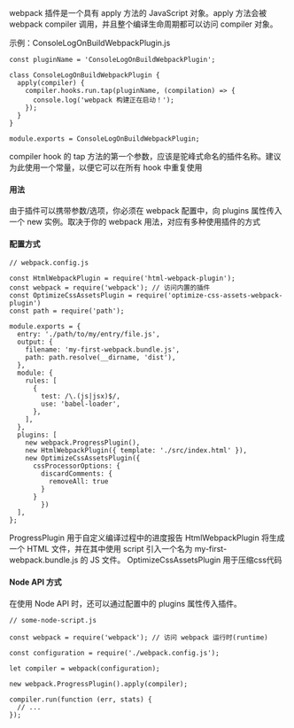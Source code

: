 webpack 插件是一个具有 apply 方法的 JavaScript 对象。apply 方法会被 webpack compiler 调用，并且整个编译生命周期都可以访问 compiler 对象。

示例：ConsoleLogOnBuildWebpackPlugin.js

```
const pluginName = 'ConsoleLogOnBuildWebpackPlugin';

class ConsoleLogOnBuildWebpackPlugin {
  apply(compiler) {
    compiler.hooks.run.tap(pluginName, (compilation) => {
      console.log('webpack 构建正在启动！');
    });
  }
}

module.exports = ConsoleLogOnBuildWebpackPlugin;
```

compiler hook 的 tap 方法的第一个参数，应该是驼峰式命名的插件名称。建议为此使用一个常量，以便它可以在所有 hook 中重复使用

#### 用法

由于插件可以携带参数/选项，你必须在 webpack 配置中，向 plugins 属性传入一个 new 实例。取决于你的 webpack 用法，对应有多种使用插件的方式


#### 配置方式
``` 
// webpack.config.js

const HtmlWebpackPlugin = require('html-webpack-plugin');
const webpack = require('webpack'); // 访问内置的插件
const OptimizeCssAssetsPlugin = require('optimize-css-assets-webpack-plugin')
const path = require('path');

module.exports = {
  entry: './path/to/my/entry/file.js',
  output: {
    filename: 'my-first-webpack.bundle.js',
    path: path.resolve(__dirname, 'dist'),
  },
  module: {
    rules: [
      {
        test: /\.(js|jsx)$/,
        use: 'babel-loader',
      },
    ],
  },
  plugins: [
    new webpack.ProgressPlugin(),
    new HtmlWebpackPlugin({ template: './src/index.html' }),
    new OptimizeCssAssetsPlugin({
      cssProcessorOptions: {
        discardComments: {
          removeAll: true
        }
      }
		})
  ],
};
```

ProgressPlugin 用于自定义编译过程中的进度报告
HtmlWebpackPlugin 将生成一个 HTML 文件，并在其中使用 script 引入一个名为 my-first-webpack.bundle.js 的 JS 文件。
OptimizeCssAssetsPlugin 用于压缩css代码

#### Node API 方式

在使用 Node API 时，还可以通过配置中的 plugins 属性传入插件。


```
// some-node-script.js

const webpack = require('webpack'); // 访问 webpack 运行时(runtime)

const configuration = require('./webpack.config.js');

let compiler = webpack(configuration);

new webpack.ProgressPlugin().apply(compiler);

compiler.run(function (err, stats) {
  // ...
});
```